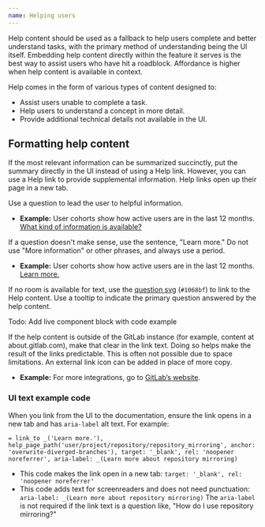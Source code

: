 ```yaml
---
name: Helping users
---
```


Help content should be used as a fallback to help users complete and better understand tasks, with the primary method of understanding being the UI itself. Embedding help content directly within the feature it serves is the best way to assist users who have hit a roadblock. Affordance is higher when help content is available in context.

Help comes in the form of various types of content designed to:

- Assist users unable to complete a task.
- Help users to understand a concept in more detail.
- Provide additional technical details not available in the UI.

## Formatting help content

If the most relevant information can be summarized succinctly, put the summary directly in the UI instead of using a Help link. However, you can use a Help link to provide supplemental information. Help links open up their page in a new tab.

Use a question to lead the user to helpful information.

- **Example:** User cohorts show how active users are in the last 12 months. [What kind of information is available?](#)

If a question doesn't make sense, use the sentence, "Learn more." Do not use "More information" or other phrases, and always use a period.

- **Example:** User cohorts show how active users are in the last 12 months. [Learn more.](#)

If no room is available for text, use the [question svg](https://gitlab-org.gitlab.io/gitlab-svgs/?q=~question) (`#1068bf`) to link to the Help content. Use a tooltip to indicate the primary question answered by the help content.

Todo: Add live component block with code example

If the help content is outside of the GitLab instance (for example, content at about.gitlab.com), make that clear in the link text. Doing so helps make the result of the links predictable. This is often not possible due to space limitations. An external link icon can be added in place of more copy.

- **Example:** For more integrations, go to [GitLab’s website](#).

### UI text example code

When you link from the UI to the documentation, ensure the link opens in a new tab and has `aria-label` alt text. For example:

```shell
= link_to _('Learn more.'), help_page_path('user/project/repository/repository_mirroring', anchor: 'overwrite-diverged-branches'), target: '_blank', rel: 'noopener noreferrer', aria-label: _(Learn more about repository mirroring)
```

- This code makes the link open in a new tab: `target: '_blank', rel: 'noopener noreferrer'`
- This code adds text for screenreaders and does not need punctuation: `aria-label: _(Learn more about repository mirroring)`
  The `aria-label` is not required if the link text is a question like, "How do I use repository mirroring?"
